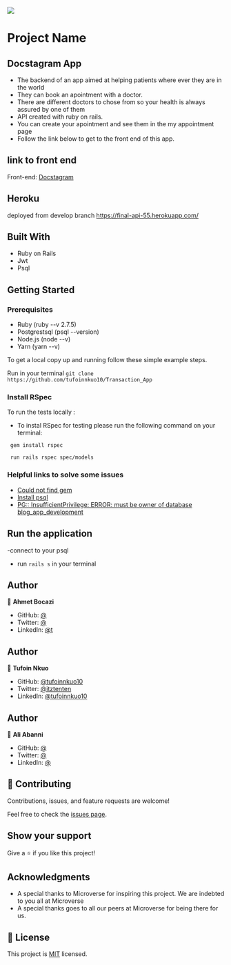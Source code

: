 ![](https://img.shields.io/badge/Microverse-blueviolet)

# Project Name
## Docstagram App
- The backend of an app aimed at helping patients where ever they are in the world
- They can book an apointment with a doctor.
- There are different doctors to chose from so your health is always assured by one of them
- API created with ruby on rails.
- You can create your apointment and see them in the my appointment page
- Follow the link below to get to the front end of this app.

## link to front end
 Front-end: [Docstagram](https://github.com/ahmetbozaci/final-project-frontend)


## Heroku
deployed from develop branch
https://final-api-55.herokuapp.com/

## Built With
* Ruby on Rails
* Jwt
* Psql

## Getting Started

### Prerequisites

* Ruby (ruby --v 2.7.5)
* Postgrestsql (psql --version)
* Node.js (node --v)
* Yarn (yarn --v)

To get a local copy up and running follow these simple example steps.

Run in your terminal `git clone https://github.com/tufoinnkuo10/Transaction_App`

### Install RSpec

To run the tests locally :

* To instal RSpec for testing please run the following command on your terminal:

 ` gem install rspec`

 ` run rails rspec spec/models`

### Helpful links to solve some issues

* [Could not find gem](https://stackoverflow.com/questions/32491201/could-not-find-gem-pg-0-12-4-ruby-in-any-of-the-gem-sources-listed-in-your)
* [Install psql](https://harshityadav95.medium.com/postgresql-in-windows-subsystem-for-linux-wsl-6dc751ac1ff3)
* [PG:: InsufficientPrivilege: ERROR:  must be owner of database blog_app_development](https://stackoverflow.com/questions/25610753/activerecordstatementinvalid-pgerror-error-must-be-owner-of-database)


## Run the application
-connect to your psql
-  run `rails s` in your terminal

## Author

👤 **Ahmet Bocazi**
* GitHub: [@](https://github.com/)
* Twitter: [@](https://twitter.com/)
* LinkedIn: [@t](https://www.linkedin.com/in/)

## Author

👤 **Tufoin Nkuo**
* GitHub: [@tufoinnkuo10](https://github.com/tufoinnkuo10)
* Twitter: [@itztenten](https://twitter.com/itztenten)
* LinkedIn: [@tufoinnkuo10](https://www.linkedin.com/in/tufoin-nkuo-3b272320b)

## Author

👤 **Ali Abanni**
* GitHub: [@](https://github.com/)
* Twitter: [@](https://twitter.com/)
* LinkedIn: [@](https://www.linkedin.com/in/)

## 🤝 Contributing

Contributions, issues, and feature requests are welcome!

Feel free to check the [issues page](../../issues).

## Show your support

Give a ⭐️ if you like this project!

## Acknowledgments

- A special thanks to Microverse for inspiring this project. We are indebted to you all at Microverse
- A special thanks goes to all our peers at Microverse for being there for us.


## 📝 License

This project is [MIT](./MIT.md) licensed.

